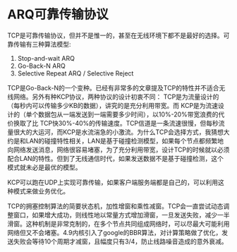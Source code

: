 ARQ可靠传输协议
====
TCP是可靠传输协议，但并不是惟一的，甚至在无线环境下都不是最好的选择。可靠传输有三种算法模型:

1. Stop-and-wait ARQ
2. Go-Back-N ARQ
3. Selective Repeat ARQ / Selective Reject

TCP是Go-Back-N的一个变种。已经有非常多的文章提及TCP的特性并不适合无线网络。另外有种KCP协议，两种协议的设计初衷不同：
TCP是为流量设计的（每秒内可以传输多少KB的数据），讲究的是充分利用带宽。而 KCP是为流速设计的（单个数据包从一端发送到一端需要多少时间），以10%-20%带宽浪费的代价换取了比 TCP快30%-40%的传输速度。TCP信道是一条流速很慢，但每秒流量很大的大运河，而KCP是水流湍急的小激流。为什么TCP会选择方式，我猜想大约是和LAN的碰撞特性相关，LAN是基于碰撞检测模型，如果每个节点都频繁地向网络发送消息，网络很容易堵塞，为了充分利用带宽，设计TCP的时候就以必须配合LAN的特性。但到了无线通信时代，如果发送数据不是基于碰撞检测，这个模式就未必是最优的模型。

KCP可以跑在UDP上实现可靠传输，如果客户端服务端都是自己的，可以利用这种模式来做业务优化。

TCP的拥塞控制算法的简要状态机，加性增窗和乘性减窗。TCP会一直尝试动态调整窗口，如果增大成功，则线性地以常量方式增加滑窗，一旦发送失败，减少一半滑窗。这种机制是非常克制的，在多个节点共同组成网络时，可以尽最大可能利用网络但又不会堵塞。4.9内核引入了google的BBR算法，对计算策略做了优化，发送失败会等待10个周期才减窗，且幅度只有3/4，防止线路噪音造成的意外衰减。